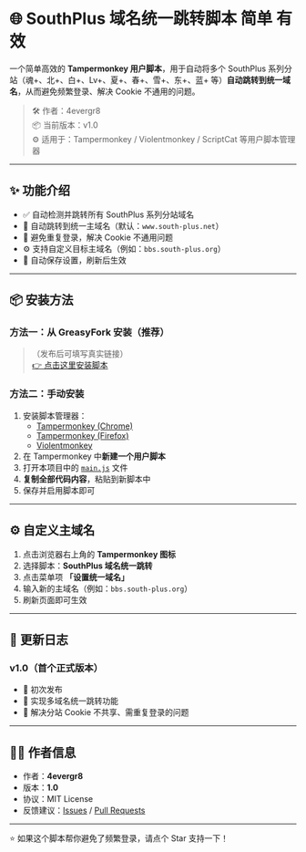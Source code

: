 # 🌐 SouthPlus 域名统一跳转脚本 简单 有效  

一个简单高效的 **Tampermonkey 用户脚本**，用于自动将多个 SouthPlus 系列分站（魂+、北+、白+、Lv+、夏+、春+、雪+、东+、蓝+ 等）**自动跳转到统一域名**，从而避免频繁登录、解决 Cookie 不通用的问题。

> 🛠 作者：4evergr8  
> 📦 当前版本：v1.0  
> ⚙️ 适用于：Tampermonkey / Violentmonkey / ScriptCat 等用户脚本管理器

---

## ✨ 功能介绍

- ✅ 自动检测并跳转所有 SouthPlus 系列分站域名  
- 🔁 自动跳转到统一主域名（默认：`www.south-plus.net`）  
- 🔐 避免重复登录，解决 Cookie 不通用问题  
- ⚙️ 支持自定义目标主域名（例如：`bbs.south-plus.org`）  
- 💾 自动保存设置，刷新后生效  

---

## 📦 安装方法

### 方法一：从 GreasyFork 安装（推荐）
> （发布后可填写真实链接）  
[👉 点击这里安装脚本](https://greasyfork.org/zh-CN/scripts/554316-southplus-%E5%8D%97%E5%8A%A0%E5%9F%9F%E5%90%8D%E8%B7%B3%E8%BD%AC-%E7%AE%80%E5%8D%95-%E6%9C%89%E6%95%88)

### 方法二：手动安装
1. 安装脚本管理器：
   - [Tampermonkey (Chrome)](https://tampermonkey.net/?ext=dhdg&browser=chrome)
   - [Tampermonkey (Firefox)](https://tampermonkey.net/?ext=dhdg&browser=firefox)
   - [Violentmonkey](https://violentmonkey.github.io/)
2. 在 Tampermonkey 中**新建一个用户脚本**
3. 打开本项目中的 [`main.js`](./main.js) 文件  
4. **复制全部代码内容**，粘贴到新脚本中  
5. 保存并启用脚本即可  

---

## ⚙️ 自定义主域名

1. 点击浏览器右上角的 **Tampermonkey 图标**  
2. 选择脚本：**SouthPlus 域名统一跳转**  
3. 点击菜单项 **「设置统一域名」**  
4. 输入新的主域名（例如：`bbs.south-plus.org`）  
5. 刷新页面即可生效  

---

## 📜 更新日志

### v1.0（首个正式版本）
- 🎉 初次发布  
- 🧩 实现多域名统一跳转功能  
- 🚫 解决分站 Cookie 不共享、需重复登录的问题  

---

## 🧑‍💻 作者信息

- 作者：**4evergr8**  
- 版本：**1.0**  
- 协议：MIT License  
- 反馈建议：[Issues](../../issues) / [Pull Requests](../../pulls)

---

⭐ 如果这个脚本帮你避免了频繁登录，请点个 Star 支持一下！
